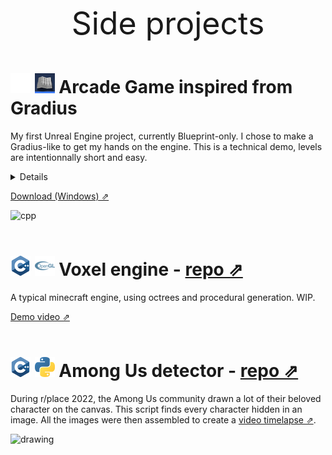 <p style="text-align:center;font-size:50px;">
Side projects
</p>

# ![unreal](./assets/unreal-engine/unreal-engine_32x32.png) ![cpp](./assets/unreal-engine/unreal-engine-blueprint_32x32.png) Arcade Game inspired from Gradius
My first Unreal Engine project, currently Blueprint-only. I chose to make a Gradius-like to get my hands on the engine. This is a technical demo, levels are intentionnally short and easy.
<details>
  <summary>Details</summary>
  All of this work was done myself, no plug-in were used for the gameplay. Only 3D models, images and audio were imported.
  
  What I learned to use during this project:
  Levels/Scenes, GameInstance and GameMode,  Input modes, Actor and ActorComponents, Projectile Component, Function and Macro Library, SaveGame, Key bindings, Event calls and bindings, collision presets, UI Widgets, UI Animation, Materials, NiagaraSystem, Damage system and more...
</details>

[Download (Windows) ⇗](https://drive.google.com/drive/folders/1kNpDA51BWmlVmWSSDw9OQHwH7JFR_UdT?usp=sharing)

![cpp](./assets/demo-game-unreal.gif) 
<br>
<br>

# ![cpp](./assets/cpp/cpp_32x32.png) ![opengl](./assets/opengl/opengl_32x32.png) Voxel engine - [repo ⇗](https://github.com/rhoffsch42/Octree-Quadtree-Procedural)

A typical minecraft engine, using octrees and procedural generation. WIP.

[Demo video ⇗](https://www.youtube.com/watch?v=7nj2OTwm5g4)
<br>
<br>

# ![cpp](./assets/cpp/cpp_32x32.png) ![python](./assets/python/python_32x32.png) Among Us detector - [repo ⇗](https://github.com/rhoffsch42/rplace-among-us-detector)
During r/place 2022, the Among Us community drawn a lot of their beloved character on the canvas. This script finds every character hidden in an image. All the images were then assembled to create a [video timelapse ⇗](https://www.youtube.com/watch?v=ljDQlrhlVp4).

<img src="https://i.imgur.com/ThiSu8k.png" alt="drawing" width="400"/>
<br>
<br>
